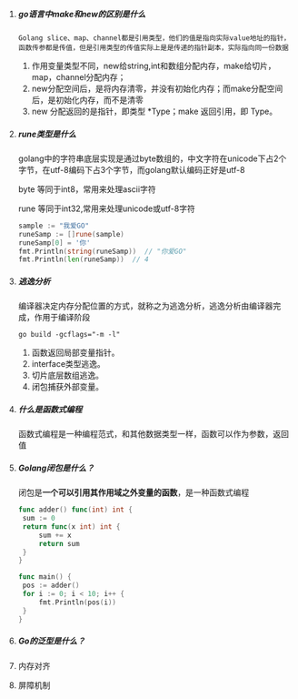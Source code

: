 1. ##### go语言中make和new的区别是什么

   `Golang slice、map、channel都是引用类型，他们的值是指向实际value地址的指针，函数传参都是传值，但是引用类型的传值实际上是是传递的指针副本，实际指向同一份数据`

   1. 作用变量类型不同，new给string,int和数组分配内存，make给切片，map，channel分配内存；
   2. new分配空间后，是将内存清零，并没有初始化内存；而make分配空间后，是初始化内存，而不是清零
   3. new 分配返回的是指针，即类型 *Type；make 返回引用，即 Type。

2. ##### rune类型是什么

   golang中的字符串底层实现是通过byte数组的，中文字符在unicode下占2个字节，在utf-8编码下占3个字节，而golang默认编码正好是utf-8

   byte 等同于int8，常用来处理ascii字符

   rune 等同于int32,常用来处理unicode或utf-8字符

   ```go
   sample := "我爱GO"
   runeSamp := []rune(sample)
   runeSamp[0] = '你'
   fmt.Println(string(runeSamp))  // "你爱GO"
   fmt.Println(len(runeSamp))  // 4
   ```

3. ##### 逃逸分析

   编译器决定内存分配位置的方式，就称之为逃逸分析，逃逸分析由编译器完成，作用于编译阶段

   `go build -gcflags="-m -l"`

   1. 函数返回局部变量指针。
   2. interface类型逃逸。
   3. 切片底层数组逃逸。
   4. 闭包捕获外部变量。

4. ##### 什么是函数式编程

   函数式编程是一种编程范式，和其他数据类型一样，函数可以作为参数，返回值

5. ##### Golang闭包是什么？

   闭包是**一个可以引用其作用域之外变量的函数**，是一种函数式编程

   ```go
   func adder() func(int) int {
   	sum := 0
   	return func(x int) int {
   		sum += x
   		return sum
   	}
   }
   
   func main() {
   	pos := adder()
   	for i := 0; i < 10; i++ {
   		fmt.Println(pos(i))
   	}
   }
   ```

6. ##### Go的泛型是什么？

   

7. 内存对齐

8. 屏障机制

